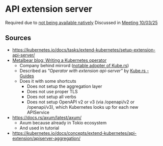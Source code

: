 # API extension server

Required due to [not being available natively](./fetching_multiple_kinds.md)
Discussed in [Meeting 10/03/25](../meeting_notes/Meeting%2003-10.md)

## Sources

- <https://kubernetes.io/docs/tasks/extend-kubernetes/setup-extension-api-server/>
- [Metalbear blog: Writing a Kubernetes operator](https://metalbear.co/blog/writing-a-kubernetes-operator/)
  - Company behind mirrord ([notable adopter of Kube.rs](https://kube.rs/adopters/#open-source))
  - Described as *"Operator with extension api-server"* by [Kube.rs - Guides](https://kube.rs/guides/)
  - Does it with some shortcuts
    - Does not setup the aggregation layer
    - Does not use proper TLS
    - Does not setup all verbs
    - Does not setup OpenAPI v2 or v3 (via /openapi/v2 or /openapi/v3), which Kubernetes looks up for each new APIService
- <https://docs.rs/axum/latest/axum/>
  - Axum because already in Tokio ecosystem
  - And used in tutorial
- <https://kubernetes.io/docs/concepts/extend-kubernetes/api-extension/apiserver-aggregation/>
